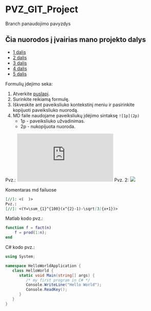 # PVZ_GIT_Project
Branch panaudojimo pavyzdys 

## Čia nuorodos į įvairias mano projekto dalys

* [1 dalis](https://github.com/A-Igumenov/PVZ_GIT_Project/tree/1-dalis)
* [2 dalis](https://github.com/A-Igumenov/PVZ_GIT_Project/tree/2-dalis)
* [3 dalis](https://github.com/A-Igumenov/PVZ_GIT_Project/tree/3-dalis)
* [4 dalis](https://github.com/A-Igumenov/PVZ_GIT_Project/tree/4-dalis)
* [5 dalis](https://github.com/A-Igumenov/PVZ_GIT_Project/tree/5-dalis)

Formulių įdejimo seka:
1. Atverkite [puslapį](https://codecogs.com/latex/eqneditor.php). 
2. Surinkite reikiamą formulę. 
3. Iškveskite ant paveiksliuko kontekstinį meniu ir pasirinkite kopijuoti paveiksliuko nuorodą. 
4. MD faile naudojame paveiksliukų įdėjimo sintaksę `![1p](2p)`
    * 1p - paveiksliuko užvadinimas.
    * 2p - nukopijuota nuoroda.
   
Pvz.: ![](https://latex.codecogs.com/gif.latex?Y%3D%5Csum_%7B1%7D%5E%7B100%7D%28x%5E%7B2%7D-1%29-%5Csqrt%5B3%5D%7Bx&plus;1%7D)
Pvz. 2: ![](https://latex.codecogs.com/png.image?\inline&space;\large&space;\dpi{200}a=\sqrt{b^{2}&plus;c^{2}})

[//]: <(Y=\sum_{1}^{100}(x^{2}-1)-\sqrt[3]{x+1})>

Komentaras md failuose
```md
[//]: <(  )>
Pvz.:
[//]: <(Y=\sum_{1}^{100}(x^{2}-1)-\sqrt[3]{x+1})>
```
Matlab kodo pvz.: 
```matlab
function f = fact(n)
    f = prod(1:n);
end
``` 

C# kodo pvz.: 
```csharp
using System;

namespace HelloWorldApplication {
   class HelloWorld {
      static void Main(string[] args) {
         /* my first program in C# */
         Console.WriteLine("Hello World");
         Console.ReadKey();
      }
   }
}
```
